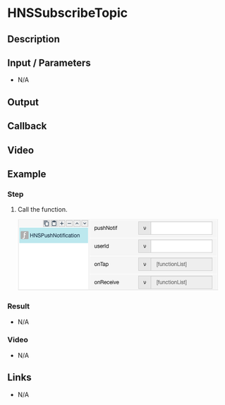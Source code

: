 # HNSSubscribeTopic

## Description



## Input / Parameters

- N/A

## Output

## Callback

## Video

## Example



### Step

1. Call the function. <br />
    
    ![](../../../../document/function/Device/HNSPushNotification/push-notify-step-1.png?raw=true)
    
### Result

- N/A

### Video

- N/A
<!--[![Video](http://i.imgur.com/Ot5DWAW.png)](https://youtu.be/StTqXEQ2l-Y?t=35s)-->

## Links

- N/A